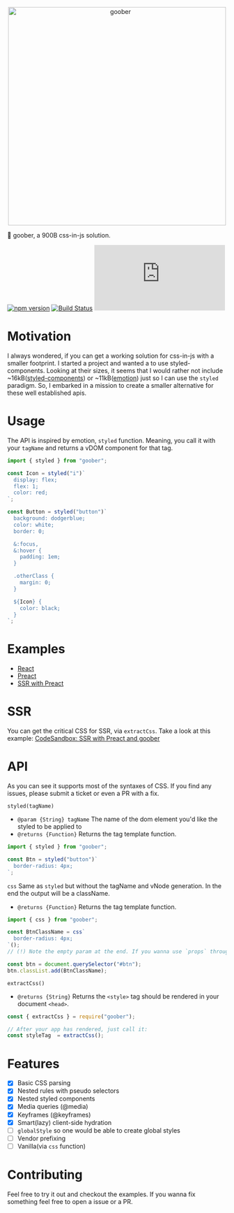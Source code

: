 <p align="center">
  <img src="https://i.imgur.com/hHXmkvE.png" width="500" alt="goober" />
</p>

🥜 goober, a 900B css-in-js solution.

[![npm version](https://badge.fury.io/js/goober.svg?bust)](https://badge.fury.io/js/goober)
[![Build Status](https://travis-ci.org/cristianbote/goober.svg?branch=master)](https://travis-ci.org/cristianbote/goober)
[![gzip size](http://img.badgesize.io/https://unpkg.com/goober/dist/goober.js?compression=gzip)](https://unpkg.com/goober)

# Motivation
I always wondered, if you can get a working solution for css-in-js with a smaller footprint. I started a project and wanted a to use styled-components. Looking at their sizes, it seems that I would rather not include ~16kB([styled-components](https://github.com/styled-components/styled-components)) or ~11kB([emotion](https://github.com/emotion-js/emotion)) just so I can use the `styled` paradigm. So, I embarked in a mission to create a smaller alternative for these well established apis.

# Usage
The API is inspired by emotion, `styled` function. Meaning, you call it with your `tagName` and returns a vDOM component for that tag.

```jsx
import { styled } from "goober";

const Icon = styled("i")`
  display: flex;
  flex: 1;
  color: red;
`;

const Button = styled("button")`
  background: dodgerblue;
  color: white;
  border: 0;

  &:focus,
  &:hover {
    padding: 1em;
  }

  .otherClass {
    margin: 0;
  }

  ${Icon} {
    color: black;
  }
`;
```

# Examples
* [React](https://codesandbox.io/s/k0mnp40n7v)
* [Preact](https://codesandbox.io/s/r15wj2qm7o)
* [SSR with Preact](https://codesandbox.io/s/7m9zzl6746)

# SSR
You can get the critical CSS for SSR, via `extractCss`. Take a look at this example: [CodeSandbox: SSR with Preact and goober](https://codesandbox.io/s/7m9zzl6746)

# API
As you can see it supports most of the syntaxes of CSS. If you find any issues, please submit a ticket or even a PR with a fix.

`styled(tagName)`
* `@param {String} tagName` The name of the dom element you'd like the styled to be applied to
* `@returns {Function}` Returns the tag template function.

```js
import { styled } from "goober";

const Btn = styled("button")`
  border-radius: 4px;
`;
```

`css` Same as `styled` but without the tagName and vNode generation. In the end the output will be a className.
* `@returns {Function}` Returns the tag template function.

```js
import { css } from "goober";

const BtnClassName = css`
  border-radius: 4px;
`();
// (!) Note the empty param at the end. If you wanna use `props` throughout the syntax this is the place to put them

const btn = document.querySelector("#btn");
btn.classList.add(BtnClassName);
```

`extractCss()`
* `@returns {String}` Returns the `<style>` tag should be rendered in your document `<head>`.
```js
const { extractCss } = require("goober");

// After your app has rendered, just call it:
const styleTag  = extractCss();
```

# Features
- [x] Basic CSS parsing
- [x] Nested rules with pseudo selectors
- [x] Nested styled components
- [x] Media queries (@media)
- [x] Keyframes (@keyframes)
- [x] Smart(lazy) client-side hydration
- [ ] `globalStyle` so one would be able to create global styles
- [ ] Vendor prefixing
- [ ] Vanilla(via `css` function)

# Contributing
Feel free to try it out and checkout the examples. If you wanna fix something feel free to open a issue or a PR.
